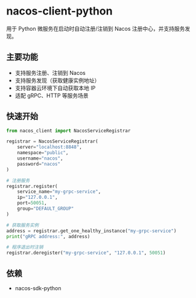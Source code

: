 # nacos-client-python

用于 Python 微服务在启动时自动注册/注销到 Nacos 注册中心，并支持服务发现。

## 主要功能
- 支持服务注册、注销到 Nacos
- 支持服务发现（获取健康实例地址）
- 支持容器云环境下自动获取本地 IP
- 适配 gRPC、HTTP 等服务场景

## 快速开始

```python
from nacos_client import NacosServiceRegistrar

registrar = NacosServiceRegistrar(
    server="localhost:8848",
    namespace="public",
    username="nacos",
    password="nacos"
)

# 注册服务
registrar.register(
    service_name="my-grpc-service",
    ip="127.0.0.1",
    port=50051,
    group="DEFAULT_GROUP"
)

# 获取服务实例
address = registrar.get_one_healthy_instance("my-grpc-service")
print("gRPC address:", address)

# 程序退出时注销
registrar.deregister("my-grpc-service", "127.0.0.1", 50051)
```

## 依赖
- nacos-sdk-python 